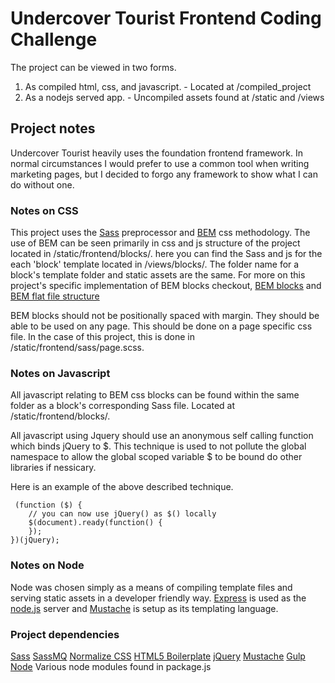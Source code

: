 # Undercover Tourist Frontend Coding Challenge
The project can be viewed in two forms.
  1. As compiled html, css, and javascript.
            - Located at /compiled_project
  2. As a nodejs served app.
            - Uncompiled assets found at /static and /views

## Project notes
Undercover Tourist heavily uses the foundation frontend framework. In normal circumstances I would prefer to use a common tool when writing marketing pages, but I decided to forgo any framework to show what I can do without one.

### Notes on CSS

This project uses the [Sass](http://sass-lang.com/) preprocessor and [BEM](https://en.bem.info/methodology/) css methodology. The use of BEM can be seen primarily in css and js structure of the project located in /static/frontend/blocks/. here you can find the Sass and js for the each 'block' template located in /views/blocks/. The folder name for a block's template folder and static assets are the same. For more on this project's specific implementation of BEM blocks checkout, [BEM blocks](https://en.bem.info/methodology/quick-start/) and [BEM flat file structure](https://en.bem.info/methodology/filestructure/#flat)

BEM blocks should not be positionally spaced with margin. They should be able to be used on any page. This should be done on a page specific css file. In the case of this project, this is done in /static/frontend/sass/page.scss.

### Notes on Javascript

All javascript relating to BEM css blocks can be found within the same folder as a block's corresponding Sass file. Located at /static/frontend/blocks/.

All javascript using Jquery should use an anonymous self calling function which binds jQuery to $. This technique is used to not pollute the global namespace to allow the global scoped variable $ to be bound do other libraries if nessicary.

Here is an example of the above described technique.

     (function ($) {
        // you can now use jQuery() as $() locally
        $(document).ready(function() {
        });
    })(jQuery);

### Notes on Node
Node was chosen simply as a means of compiling template files and serving static assets in a developer friendly way. [Express](https://expressjs.com/) is used as the [node.js](https://nodejs.org/en/) server and [Mustache]((https://mustache.github.io/)) is setup as its templating language.

### Project dependencies
[Sass](http://sass-lang.com/)
[SassMQ](https://github.com/sass-mq/sass-mq)
[Normalize CSS](https://necolas.github.io/normalize.css/)
[HTML5 Boilerplate](https://html5boilerplate.com/)
[jQuery](https://jquery.com/)
[Mustache](https://mustache.github.io/)
[Gulp](https://gulpjs.com/)
[Node](https://nodejs.org/en/)
Various node modules found in package.js